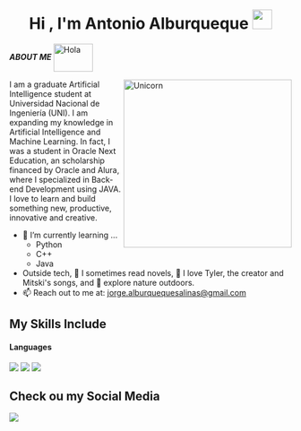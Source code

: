 <h1 align="center">Hi , I'm Antonio Alburqueque <img src="https://media.giphy.com/media/hvRJCLFzcasrR4ia7z/giphy.gif" width="35"></h1>

***ABOUT ME*** <img alt="Hola" height="50px" width="70px" align="center" src="https://c.tenor.com/fYg91qBpDdgAAAAi/bongo-cat-transparent.gif"></img><br>

<img align="right" width=300px alt="Unicorn" src="https://c.tenor.com/GN73MKBawZYAAAAi/busy-cute.gif" />

I am a graduate Artificial Intelligence student at Universidad Nacional de Ingeniería (UNI). I am expanding my knowledge in Artificial Intelligence and Machine Learning. 
In fact, I was a student in Oracle Next Education, an scholarship financed by Oracle and Alura, where I specialized in Back-end Development using JAVA. I love to learn and build something new, productive, innovative and creative.

- 🌱 I’m currently learning ...
  - Python
  - C++
  - Java
- Outside tech, 📖 I sometimes read novels, 🎵 I love Tyler, the creator and Mitski's songs, and 🌴 explore nature outdoors.
- 📫 Reach out to me at: <a href="jorge.alburquequesalinas@gmail.com">jorge.alburquequesalinas@gmail.com</a>

## My Skills Include

<h4> Languages </h4>
<span> 
  <img src="https://img.shields.io/badge/python-3670A0?style=for-the-badge&logo=python&logoColor=ffdd54">
  <img src="https://img.shields.io/badge/c++-%2300599C.svg?style=for-the-badge&logo=c%2B%2B&logoColor=white">
  <img src="https://img.shields.io/badge/java-%23ED8B00.svg?style=for-the-badge&logo=openjdk&logoColor=white">
</span>

## Check ou my Social Media
<a target="_blank" href="https://www.linkedin.com/in/jorge-alburqueque/">
<img src="https://img.shields.io/badge/linkedin-%230077B5.svg?style=for-the-badge&logo=linkedin&logoColor=white"></img></a>
